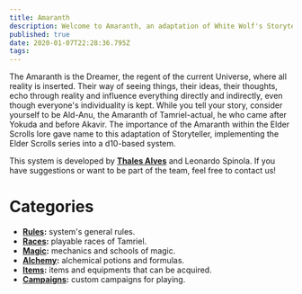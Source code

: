 ```yaml
---
title: Amaranth
description: Welcome to Amaranth, an adaptation of White Wolf's Storyteller to Elder Scrolls!
published: true
date: 2020-01-07T22:28:36.795Z
tags: 
---
```


The Amaranth is the Dreamer, the regent of the current Universe, where all reality is inserted. Their way of seeing things, their ideas, their thoughts, echo through reality and influence everything directly and indirectly, even though everyone's individuality is kept. While you tell your story, consider yourself to be Ald-Anu, the Amaranth of Tamriel-actual, he who came after Yokuda and before Akavir. The importance of the Amaranth within the Elder Scrolls lore gave name to this adaptation of Storyteller, implementing the Elder Scrolls series into a d10-based system.

This system is developed by **[Thales Alves](https://en.uesp.net/wiki/User:Thaalesalves)** and Leonardo Spinola. If you have suggestions or want to be part of the team, feel free to contact us!

# Categories
* **[Rules](/regras/):** system's general rules.
* **[Races](/racas/):** playable races of Tamriel.
* **[Magic](/regras/magia/):** mechanics and schools of magic.
* **[Alchemy](/regras/alquimia/):** alchemical potions and formulas.
* **[Items](/itens/):** items and equipments that can be acquired.
* **[Campaigns](/campanhas/):** custom campaigns for playing.
